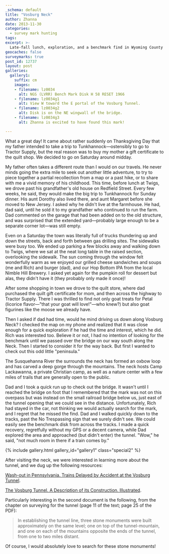 ```yaml
---
_schema: default
title: "Vosburg Neck"
author: Zhanna
date: 2013-11-30
categories:
  - survey mark hunting
tags:
excerpt: >-
  Late-fall lunch, exploration, and a benchmark find in Wyoming County!
geocaches: false
surveymarks: true
post_id: 12737
layout: post
galleries:
  gallery1:
    suffix: cm
    images:
    - filename: lz0034
      alt: NGS (LVRR) Bench Mark Disk H 58 RESET 1966
    - filename: lz0034g1
      alt: View W toward the E portal of the Vosburg Tunnel.
    - filename: lz0034g2
      alt: Disk is on the NE wingwall of the bridge. 
    - filename: lz0034g3
      alt: Zhanna is excited to have found this mark!                  

---
```


What a great day! It came about rather suddenly on Thanksgiving Day that my father intended to take a trip to Tunkhannock—ostensibly to go to Tractor Supply, but the real reason was to buy my mother a gift certificate to the quilt shop. We decided to go on Saturday around midday.

My father often takes a different route than I would on our travels. He never minds going the extra mile to seek out another little adventure, to try to piece together a partial recollection from a map or a past hike, or to share with me a vivid memory of his childhood. This time, before lunch at Twigs, we drove past his grandfather's old house on Redfield Street. Every few weeks, he said, they would make the big trip to Tunkhannock for Sunday dinner. His aunt Dorothy also lived there, and aunt Margaret before she moved to New Jersey. I asked why he didn't live at the farmhouse. He had, dad said, until he sold it to my grandfather who continued to run the farm. Dad commented on the garage that had been added on to the old structure, and was surprised that the extended yard—probably large enough to be a separate corner lot—was still empty.

Even on a Saturday the town was literally full of trucks thundering up and down the streets, back and forth between gas drilling sites. The sidewalks were busy too. We ended up parking a few blocks away and walking down to Twigs, where we sat at the neat long table in the raised section, overlooking the sidewalk. The sun coming through the window felt wonderfully warm as we enjoyed our grilled cheese sandwiches and soups (me and Rich) and burger (dad), and our Hop Bottom IPA from the local Nimble Hill Brewery. I asked yet again for the pumpkin roll for dessert but alas, they didn't have it (they probably only made it once)!

After some shopping in town we drove to the quilt store, where dad purchased the quilt gift certificate for mom, and then across the highway to Tractor Supply. There I was thrilled to find not only goat treats for Petal (licorice flavor—"that your goat will love!"—who knew?) but also goat figurines like the moose we already have.

Then I asked if dad had time, would he mind driving us down along Vosburg Neck? I checked the map on my phone and realized that it was close enough for a quick exploration if he had the time and interest, which he did. Rich was interested too. Believe it or not, I had no intention of looking for the benchmark until we passed over the bridge on our way south along the Neck. Then I started to consider it for the way back. But first I wanted to check out this odd little "peninsula."

The Susquehanna River the surrounds the neck has formed an oxbow loop and has carved a deep gorge through the mountains. The neck hosts Camp Lackawanna, a private Christian camp, as well as a nature center with a few miles of trails that are generally open to the public.

Dad and I took a quick run up to check out the bridge. It wasn't until I reached the bridge on foot that I remembered that the mark was not on this overpass but was instead on the small railroad bridge below us, just east of the tunnel opening that we could see in the distance. Unfortunately, Rich had stayed in the car, not thinking we would actually search for the mark, and I regret that he missed the find. Dad and I walked quickly down to the tracks, past the No Trespassing sign that we surely didn't see. We could easily see the benchmark disk from across the tracks. I made a quick recovery, regretfully without my GPS or a decent camera, while Dad explored the area and approached (but didn't enter) the tunnel. "Wow," he said, "not much room in there if a train comes by."

{% include gallery.html gallery_id="gallery1" class="special2" %}

After visiting the neck, we were interested in learning more about the tunnel, and we dug up the following resources:

[Wash-out in Pennsylvania. Trains Delayed by Accident at the Vosburg Tunnel](https://thesurveystation.com/assets/docs/publications/Vosburg_washout.pdf).

[The Vosburg Tunnel. A Description of its Construction. Illustrated](https://babel.hathitrust.org/cgi/pt?id=hvd.32044091941195&view=1up).

Particularly interesting in the second document is the following, from the chapter on surveying for the tunnel (page 11 of the text; page 25 of the PDF):

> In establishing the tunnel line, three stone monuments were built approximately on the same level; one on top of the tunnel-mountain, and one on each of the mountains opposite the ends of the tunnel, from one to two miles distant.

Of course, I would absolutely love to search for these stone monuments!
